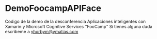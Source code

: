 # DemoFoocampAPIFace
Codigo de la demo de la desconferencia Aplicaciones inteligentes con Xamarin y Microsoft Cognitive Services "FooCamp"
Si tienes alguna duda escribeme a yhorbym@ymatias.com
